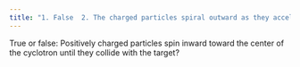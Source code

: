 ```yaml
---
title: "1. False  2. The charged particles spiral outward as they accelerate until they exit from the outer rim of the cyclotron to collide with the target."
---
```

True or false: Positively charged particles spin inward toward the center of the cyclotron until they collide with the target?

